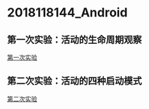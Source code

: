 # 2018118144_Android
## 第一次实验：活动的生命周期观察
[第一次实验](https://github.com/quantumWang/2018118144_Android/tree/master/First%20android%20assignment)  
## 第二次实验：活动的四种启动模式  
[第二次实验](https://github.com/quantumWang/2018118144_Android/tree/master/Four%20startup%20modes)
